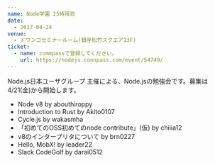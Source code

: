 ```yaml
---
name: Node学園 25時限目
date:
  - 2017-04-24
venue:
  - ドワンゴセミナールーム(銀座松竹スクエア13F)
ticket:
  - name: commpassで登録してください。
    url: https://nodejs.connpass.com/event/54749/
---
```


Node.js日本ユーザグループ 主催による、Node.jsの勉強会です。募集は 4/21(金)から開始します。

- Node v8 by abouthiroppy
- Introduction to Rust by Akito0107
- Cycle.js by wakasmha
- 「初めてのOSS初めてのnode contribute」(仮) by chiiia12
- v8のインタープリタについて by brn0227
- Hello, MobX! by leader22
- Slack CodeGolf by darai0512
